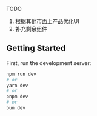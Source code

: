 TODO
1. 根据其他市面上产品优化UI
2. 补充剩余组件

## Getting Started

First, run the development server:

```bash
npm run dev
# or
yarn dev
# or
pnpm dev
# or
bun dev
```

